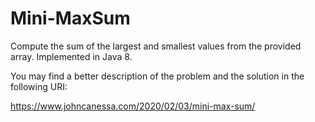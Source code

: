# Mini-MaxSum
Compute the sum of the largest and smallest values from the provided array. Implemented in Java 8.

You may find a better description of the problem and the solution in the following URI:

https://www.johncanessa.com/2020/02/03/mini-max-sum/
